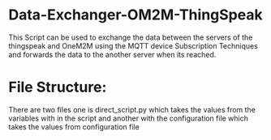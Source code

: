 # Data-Exchanger-OM2M-ThingSpeak
This Script can be used to exchange the data between the servers of the thingspeak and OneM2M using the MQTT device Subscription Techniques and forwards the data to the another server when its reached. 

# File Structure: 

There are two files one is direct_script.py which takes the values from the variables with in the script and another with the configuration file which takes the values from configuration file

